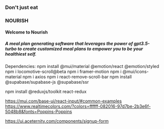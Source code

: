 ### Don't just eat
### NOURISH

#### Welcome to Nourish
##### A meal plan generating software that leverages the power of gpt3.5-turbo to create customized meal plans to empower you to be your healthiest self. 





Dependencies:
npm install @mui/material @emotion/react @emotion/styled
npm i locomotive-scroll@beta
npm i framer-motion
 npm i @mui/icons-material
npm i axios
npm i react-remove-scroll-bar
npm install @supabase/supabase-js @supabase/ssr

npm install @reduxjs/toolkit react-redux

 https://mui.com/base-ui/react-input/#common-examples
 https://www.realtimecolors.com/?colors=ffffff-082016-97d7be-2b3e6f-5048b8&fonts=Poppins-Poppins

 https://ui.aceternity.com/components/signup-form

